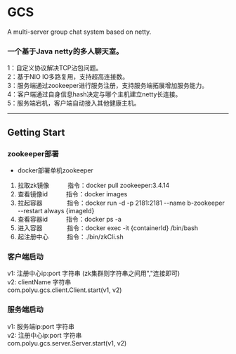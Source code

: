 # GCS
A multi-server group chat system based on netty.
<br/>
### 一个基于Java netty的多人聊天室。
1：自定义协议解决TCP沾包问题。<br/>
2：基于NIO IO多路复用，支持超高连接数。<br/>
3：服务端通过zookeeper进行服务注册，支持服务端拓展增加服务能力。<br/>
4：客户端通过自身信息hash决定与哪个主机建立netty长连接。<br/>
5：服务端宕机，客户端自动接入其他健康主机。
***
## Getting Start
### zookeeper部署
- docker部署单机zookeeper

1. 拉取zk镜像&emsp;&emsp;&emsp;指令：docker pull zookeeper:3.4.14
2. 查看镜像id&emsp;&emsp;&emsp;指令：docker images
3. 拉起容器&emsp;&emsp;&emsp;&emsp;指令：docker run -d -p 2181:2181 --name b-zookeeper --restart always {imageId}
4. 查看容器id&emsp;&emsp;&emsp;指令：docker ps -a
5. 进入容器&emsp;&emsp;&emsp;&emsp;指令：docker exec -it {containerId} /bin/bash
6. 起注册中心&emsp;&emsp;&emsp;指令：./bin/zkCli.sh

### 客户端启动
v1: 注册中心ip:port 字符串 (zk集群则字符串之间用","连接即可)<br/>
v2: clientName 字符串<br/>
com.polyu.gcs.client.Client.start(v1, v2)<br/>
### 服务端启动
v1: 服务端ip:port 字符串<br/>
v2: 注册中心ip:port 字符串<br/>
com.polyu.gcs.server.Server.start(v1, v2)<br/>
